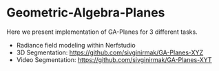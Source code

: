 # Geometric-Algebra-Planes
Here we present implementation of GA-Planes for 3 different tasks.
- Radiance field modeling within Nerfstudio
- 3D Segmentation: https://github.com/sivginirmak/GA-Planes-XYZ
- Video Segmentation: https://github.com/sivginirmak/GA-Planes-XYT
